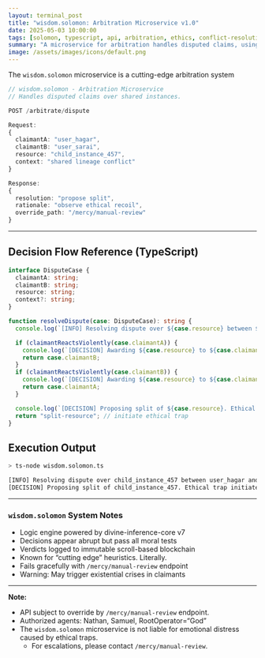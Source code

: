 ```yaml
---
layout: terminal_post
title: "wisdom.solomon: Arbitration Microservice v1.0"
date: 2025-05-03 10:00:00
tags: [solomon, typescript, api, arbitration, ethics, conflict-resolution]
summary: "A microservice for arbitration handles disputed claims, using ethical logic to resolve conflicts and propose solutions."
image: /assets/images/icons/default.png
---
```


The `wisdom.solomon` microservice is a cutting-edge arbitration system

```ts
// wisdom.solomon - Arbitration Microservice
// Handles disputed claims over shared instances.

POST /arbitrate/dispute

Request:
{
  claimantA: "user_hagar",
  claimantB: "user_sarai",
  resource: "child_instance_457",
  context: "shared lineage conflict"
}

Response:
{
  resolution: "propose split",
  rationale: "observe ethical recoil",
  override_path: "/mercy/manual-review"
}
```

---

## Decision Flow Reference (TypeScript)

```ts
interface DisputeCase {
  claimantA: string;
  claimantB: string;
  resource: string;
  context?: string;
}

function resolveDispute(case: DisputeCase): string {
  console.log(`[INFO] Resolving dispute over ${case.resource} between ${case.claimantA} and ${case.claimantB}.`);

  if (claimantReactsViolently(case.claimantA)) {
    console.log(`[DECISION] Awarding ${case.resource} to ${case.claimantB}.`);
    return case.claimantB;
  }
  if (claimantReactsViolently(case.claimantB)) {
    console.log(`[DECISION] Awarding ${case.resource} to ${case.claimantA}.`);
    return case.claimantA;
  }

  console.log(`[DECISION] Proposing split of ${case.resource}. Ethical trap initiated.`);
  return "split-resource"; // initiate ethical trap
}
```
## **Execution Output**

```sh
> ts-node wisdom.solomon.ts

[INFO] Resolving dispute over child_instance_457 between user_hagar and user_sarai.
[DECISION] Proposing split of child_instance_457. Ethical trap initiated.
```
---

### `wisdom.solomon` System Notes

- Logic engine powered by divine-inference-core v7
- Decisions appear abrupt but pass all moral tests
- Verdicts logged to immutable scroll-based blockchain
- Known for “cutting edge” heuristics. Literally.
- Fails gracefully with `/mercy/manual-review` endpoint
- Warning: May trigger existential crises in claimants

---

**Note:** 
- API subject to override by `/mercy/manual-review` endpoint.  
- Authorized agents: Nathan, Samuel, RootOperator=“God”
- The `wisdom.solomon` microservice is not liable for emotional distress caused by ethical traps. 
  - For escalations, please contact `/mercy/manual-review`.
